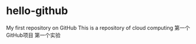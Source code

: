 # hello-github
My first repository on GitHub
This is a repository of cloud computing
第一个GitHub项目
第一个实验
